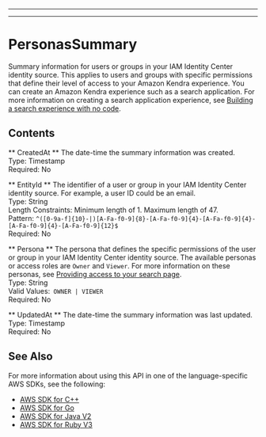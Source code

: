 --------

--------

# PersonasSummary<a name="API_PersonasSummary"></a>

Summary information for users or groups in your IAM Identity Center identity source\. This applies to users and groups with specific permissions that define their level of access to your Amazon Kendra experience\. You can create an Amazon Kendra experience such as a search application\. For more information on creating a search application experience, see [Building a search experience with no code](https://docs.aws.amazon.com/kendra/latest/dg/deploying-search-experience-no-code.html)\.

## Contents<a name="API_PersonasSummary_Contents"></a>

 ** CreatedAt **   <a name="Kendra-Type-PersonasSummary-CreatedAt"></a>
The date\-time the summary information was created\.  
Type: Timestamp  
Required: No

 ** EntityId **   <a name="Kendra-Type-PersonasSummary-EntityId"></a>
The identifier of a user or group in your IAM Identity Center identity source\. For example, a user ID could be an email\.  
Type: String  
Length Constraints: Minimum length of 1\. Maximum length of 47\.  
Pattern: `^([0-9a-f]{10}-|)[A-Fa-f0-9]{8}-[A-Fa-f0-9]{4}-[A-Fa-f0-9]{4}-[A-Fa-f0-9]{4}-[A-Fa-f0-9]{12}$`   
Required: No

 ** Persona **   <a name="Kendra-Type-PersonasSummary-Persona"></a>
The persona that defines the specific permissions of the user or group in your IAM Identity Center identity source\. The available personas or access roles are `Owner` and `Viewer`\. For more information on these personas, see [Providing access to your search page](https://docs.aws.amazon.com/kendra/latest/dg/deploying-search-experience-no-code.html#access-search-experience)\.  
Type: String  
Valid Values:` OWNER | VIEWER`   
Required: No

 ** UpdatedAt **   <a name="Kendra-Type-PersonasSummary-UpdatedAt"></a>
The date\-time the summary information was last updated\.  
Type: Timestamp  
Required: No

## See Also<a name="API_PersonasSummary_SeeAlso"></a>

For more information about using this API in one of the language\-specific AWS SDKs, see the following:
+  [AWS SDK for C\+\+](https://docs.aws.amazon.com/goto/SdkForCpp/kendra-2019-02-03/PersonasSummary) 
+  [AWS SDK for Go](https://docs.aws.amazon.com/goto/SdkForGoV1/kendra-2019-02-03/PersonasSummary) 
+  [AWS SDK for Java V2](https://docs.aws.amazon.com/goto/SdkForJavaV2/kendra-2019-02-03/PersonasSummary) 
+  [AWS SDK for Ruby V3](https://docs.aws.amazon.com/goto/SdkForRubyV3/kendra-2019-02-03/PersonasSummary) 